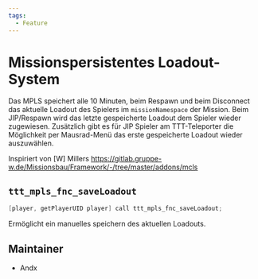 ```yaml
---
tags:
  - Feature
---
```


# Missionspersistentes Loadout-System

Das MPLS speichert alle 10 Minuten, beim Respawn und beim Disconnect das aktuelle Loadout des Spielers im `missionNamespace` der Mission. Beim JIP/Respawn wird das letzte gespeicherte Loadout dem Spieler wieder zugewiesen. Zusätzlich gibt es für JIP Spieler am TTT-Teleporter die Möglichkeit per Mausrad-Menü das erste gespeicherte Loadout wieder auszuwählen.

Inspiriert von [W] Millers <https://gitlab.gruppe-w.de/Missionsbau/Framework/-/tree/master/addons/mcls>

## `ttt_mpls_fnc_saveLoadout`

```c++
[player, getPlayerUID player] call ttt_mpls_fnc_saveLoadout;
```

Ermöglicht ein manuelles speichern des aktuellen Loadouts.

## Maintainer

- Andx
